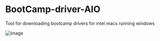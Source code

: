 # BootCamp-driver-AIO
Tool for downloading bootcamp drivers for intel macs running windows

![image](https://github.com/user-attachments/assets/29634191-cc71-451c-8db2-b879ab26a0fc)

